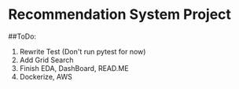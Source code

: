 # Recommendation System Project

##ToDo:

1. Rewrite Test (Don't run pytest for now)
2. Add Grid Search
3. Finish EDA, DashBoard, READ.ME
4. Dockerize, AWS


